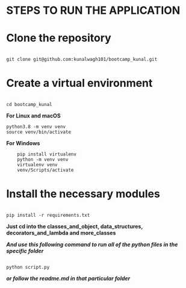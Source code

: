 

# STEPS TO RUN THE APPLICATION

# Clone the repository
```

git clone git@github.com:kunalwagh101/bootcamp_kunal.git

```


# Create a virtual environment

```

cd bootcamp_kunal

```

**For Linux and macOS**
   
```
python3.8 -m venv venv
source venv/bin/activate

```

**For Windows**
 
```
    pip install virtualenv
    python -m venv venv
    virtualenv venv
    venv/Scripts/activate

```

# Install the necessary modules

```

pip install -r requirements.txt

```



**Just cd into the classes_and_object, data_structures, decorators_and_lambda and more_classes**


***And use this following command to run all of the python files in the specific folder***



 
```

python script.py

```

***or follow the readme.md in that particular folder***